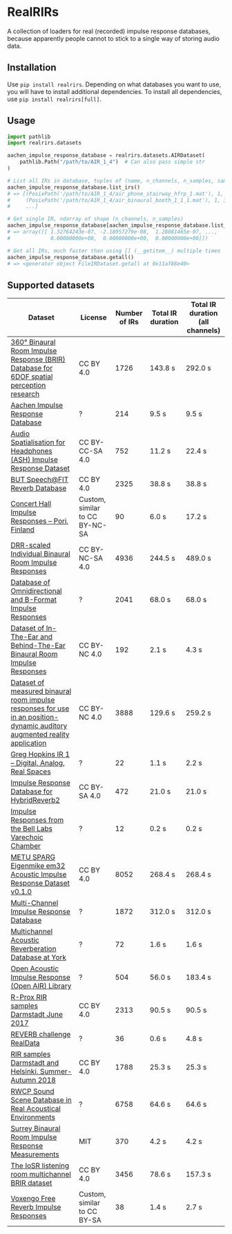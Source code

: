 # RealRIRs

A collection of loaders for real (recorded) impulse response databases, because apparently people cannot to stick to a single way of storing audio data.

## Installation

Use ``pip install realrirs``. Depending on what databases you want to use, you will have to install additional dependencies. To install all dependencies, use ``pip install realrirs[full]``.

## Usage

```python
import pathlib
import realrirs.datasets

aachen_impulse_response_database = realrirs.datasets.AIRDataset(
    pathlib.Path("/path/to/AIR_1_4")  # Can also pass simple str
)

# List all IRs in database, tuples of (name, n_channels, n_samples, sample_rate)
aachen_impulse_response_database.list_irs()
# => [(PosixPath('/path/to/AIR_1_4/air_phone_stairway_hfrp_1.mat'), 1, 144000, 48000),
#     (PosixPath('/path/to/AIR_1_4/air_binaural_booth_1_1_1.mat'), 1, 32767, 48000)],
#     ...]

# Get single IR, ndarray of shape (n_channels, n_samples)
aachen_impulse_response_database[aachen_impulse_response_database.list_irs()[0][0]]
# => array([[ 1.32764243e-07, -2.18957279e-08,  1.28081465e-07, ...,
#             0.00000000e+00,  0.00000000e+00,  0.00000000e+00]])

# Get all IRs, much faster than using [] (__getitem__) multiple times
aachen_impulse_response_database.getall()
# => <generator object FileIRDataset.getall at 0x11af88e40>
```

## Supported datasets

| Dataset | License | Number of IRs | Total IR duration | Total IR duration (all channels) |
|-|-|-|-|-|
| [360° Binaural Room Impulse Response (BRIR) Database for 6DOF spatial perception research](https://zenodo.org/record/2641166) | CC BY 4.0 | 1726 | 143.8 s | 292.0 s |
| [Aachen Impulse Response Database](https://www.iks.rwth-aachen.de/forschung/tools-downloads/databases/aachen-impulse-response-database/) | ? | 214 | 9.5 s | 9.5 s |
| [Audio Spatialisation for Headphones (ASH) Impulse Response Dataset](https://github.com/ShanonPearce/ASH-IR-Dataset) | CC BY-CC-SA 4.0 | 752 | 11.2 s | 22.4 s |
| [BUT Speech@FIT Reverb Database](https://speech.fit.vutbr.cz/software/but-speech-fit-reverb-database) | CC BY 4.0 | 2325 | 38.8 s | 38.8 s |
| [Concert Hall Impulse Responses – Pori, Finland](http://legacy.spa.aalto.fi/projects/poririrs/) | Custom, similar to CC BY-NC-SA | 90 | 6.0 s | 17.2 s |
| [DRR-scaled Individual Binaural Room Impulse Responses](https://zenodo.org/record/61072) | CC BY-NC-SA 4.0 | 4936 | 244.5 s | 489.0 s |
| [Database of Omnidirectional and B-Format Impulse Responses](http://isophonics.net/content/room-impulse-response-data-set) | ? | 2041 | 68.0 s | 68.0 s |
| [Dataset of In-The-Ear and Behind-The-Ear Binaural Room Impulse Responses](https://github.com/pyBinSim/HeadRelatedDatabase) | CC BY-NC 4.0 | 192 | 2.1 s | 4.3 s |
| [Dataset of measured binaural room impulse responses for use in an position-dynamic auditory augmented reality application](https://zenodo.org/record/1321996) | CC BY-NC 4.0 | 3888 | 129.6 s | 259.2 s |
| [Greg Hopkins IR 1 – Digital, Analog, Real Spaces](https://www.dropbox.com/sh/vjf5bsi28hcrkli/AAAmln01N4awOuclCi5q0DOia/Greg%20Hopkins%20IR%201%20-%20Digital%2C%20Analog%2C%20Real%20Spaces) | ? | 22 | 1.1 s | 2.2 s |
| [Impulse Response Database for HybridReverb2](https://github.com/jpcima/HybridReverb2-impulse-response-database) | CC BY-SA 4.0 | 472 | 21.0 s | 21.0 s |
| [Impulse Responses from the Bell Labs Varechoic Chamber](?) | ? | 12 | 0.2 s | 0.2 s |
| [METU SPARG Eigenmike em32 Acoustic Impulse Response Dataset v0.1.0](https://zenodo.org/record/2635758) | CC BY 4.0 | 8052 | 268.4 s | 268.4 s |
| [Multi-Channel Impulse Response Database](https://www.iks.rwth-aachen.de/forschung/tools-downloads/databases/multi-channel-impulse-response-database/) | ? | 1872 | 312.0 s | 312.0 s |
| [Multichannel Acoustic Reverberation Database at York](https://www.commsp.ee.ic.ac.uk/~sap/resources/mardy-multichannel-acoustic-reverberation-database-at-york-database/) | ? | 72 | 1.6 s | 1.6 s |
| [Open Acoustic Impulse Response (Open AIR) Library](https://openairlib.net/) | ? | 504 | 56.0 s | 183.4 s |
| [R-Prox RIR samples Darmstadt June 2017](https://zenodo.org/record/1209820) | CC BY 4.0 | 2313 | 90.5 s | 90.5 s |
| [REVERB challenge RealData](http://reverb2014.dereverberation.com/) | ? | 36 | 0.6 s | 4.8 s |
| [RIR samples Darmstadt and Helsinki, Summer-Autumn 2018](https://zenodo.org/record/1434786) | CC BY 4.0 | 1788 | 25.3 s | 25.3 s |
| [RWCP Sound Scene Database in Real Acoustical Environments](https://www.openslr.org/13/) | ? | 6758 | 64.6 s | 64.6 s |
| [Surrey Binaural Room Impulse Response Measurements](https://github.com/IoSR-Surrey/RealRoomBRIRs) | MIT | 370 | 4.2 s | 4.2 s |
| [The IoSR listening room multichannel BRIR dataset](https://github.com/IoSR-Surrey/IoSR_ListeningRoom_BRIRs) | CC BY 4.0 | 3456 | 78.6 s | 157.3 s |
| [Voxengo Free Reverb Impulse Responses](https://www.voxengo.com/impulses/) | Custom, similar to CC BY-SA | 38 | 1.4 s | 2.7 s |
